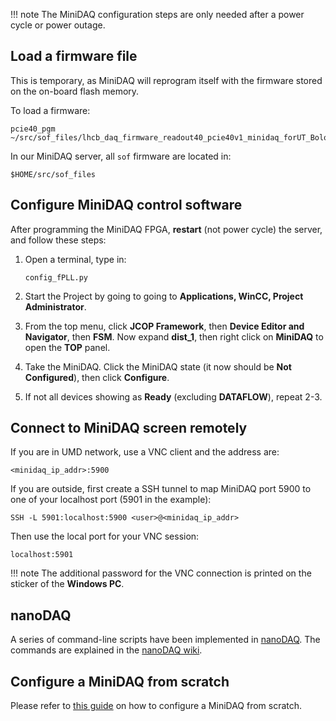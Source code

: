 !!! note
    The MiniDAQ configuration steps are only needed after a power cycle or
    power outage.

## Load a firmware file
This is temporary, as MiniDAQ will reprogram itself with the firmware stored on the on-board flash memory.

To load a firmware:
```
pcie40_pgm ~/src/sof_files/lhcb_daq_firmware_readout40_pcie40v1_minidaq_forUT_Bologna+realsim_12+12links_unset_090620.sof
```

In our MiniDAQ server, all `sof` firmware are located in:
```
$HOME/src/sof_files
```


## Configure MiniDAQ control software

After programming the MiniDAQ FPGA, **restart** (not power cycle) the server, and follow these steps:

1. Open a terminal, type in:
    ```
    config_fPLL.py
    ```
2. Start the Project by going to going to **Applications, WinCC, Project Administrator**.

2. From the top menu, click **JCOP Framework**, then **Device Editor and Navigator**, then **FSM**.
   Now expand **dist_1**, then right click on **MiniDAQ** to open the **TOP** panel.
3. Take the MiniDAQ. Click the MiniDAQ state (it now should be **Not Configured**), then click **Configure**.
4. If not all devices showing as **Ready** (excluding **DATAFLOW**), repeat 2-3.


## Connect to MiniDAQ screen remotely

If you are in UMD network, use a VNC client and the address are:
```
<minidaq_ip_addr>:5900
```

If you are outside, first create a SSH tunnel to map MiniDAQ port 5900 to one
of your localhost port (5901 in the example):
```
SSH -L 5901:localhost:5900 <user>@<minidaq_ip_addr>
```

Then use the local port for your VNC session:
```
localhost:5901
```

!!! note
    The additional password for the VNC connection is printed on the sticker of
    the **Windows PC**.


## nanoDAQ

A series of command-line scripts have been implemented in [nanoDAQ](https://github.com/umd-lhcb/nanoDAQ).
The commands are explained in the [nanoDAQ wiki](https://github.com/umd-lhcb/nanoDAQ/blob/master/README.md).


## Configure a MiniDAQ from scratch

Please refer to [this guide](https://github.com/umd-lhcb/MiniDAQ-config) on how to configure a MiniDAQ from scratch.
